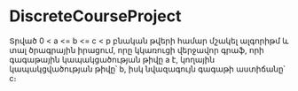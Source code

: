 # DiscreteCourseProject

Տրված 0 < a <= b <= c < p բնական թվերի համար մշակել ալգորիթմ և տալ ծրագրային իրացում, որը կկառուցի վերջավոր գրաֆ, որի գագաթային կապակցածության թիվը a է, կողային կապակցվածության թիվը՝ b, իսկ նվազագույն գագաթի աստիճանը՝ c։
